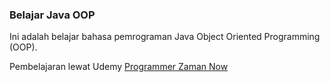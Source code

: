 ### Belajar Java OOP

Ini adalah belajar bahasa pemrograman Java Object Oriented Programming (OOP).

Pembelajaran lewat Udemy [Programmer Zaman Now](https://www.udemy.com/course/pemrograman-java-pemula-sampai-mahir/)
